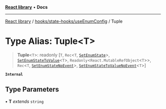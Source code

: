 [**React library**](../../../../index.md) • **Docs**

***

[React library](../../../../modules.md) / [hooks/state-hooks/useEnumConfig](../index.md) / Tuple

# Type Alias: Tuple\<T\>

> **Tuple**\<`T`\>: readonly [`T`, `Rec`\<`T`, [`SetEnumState`](../interfaces/SetEnumState.md)\>, [`SetEnumStateToValue`](../interfaces/SetEnumStateToValue.md)\<`T`\>, `Readonly`\<`React.MutableRefObject`\<`T`\>\>, `Rec`\<`T`, [`SetEnumStateNoEvent`](../interfaces/SetEnumStateNoEvent.md)\>, [`SetEnumStateToValueNoEvent`](../interfaces/SetEnumStateToValueNoEvent.md)\<`T`\>]

**`Internal`**

## Type Parameters

• **T** *extends* `string`

